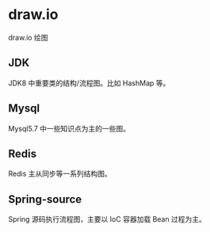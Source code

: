 # draw.io
draw.io 绘图
## JDK
JDK8 中重要类的结构/流程图。比如 HashMap 等。

## Mysql
Mysql5.7 中一些知识点为主的一些图。

## Redis
Redis 主从同步等一系列结构图。

## Spring-source
Spring 源码执行流程图，主要以 IoC 容器加载 Bean 过程为主。
